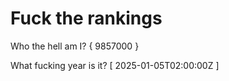 # Fuck the rankings

Who the hell am I?
{ 9857000 }

What fucking year is it?
[ 2025-01-05T02:00:00Z ]
